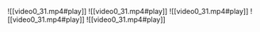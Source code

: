 ![[video0_31.mp4#play]]
![[video0_31.mp4#play]]
![[video0_31.mp4#play]]
![[video0_31.mp4#play]]
![[video0_31.mp4#play]]